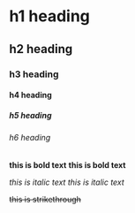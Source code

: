 # h1 heading
## h2 heading
### h3 heading
#### h4 heading
##### h5 heading
###### h6 heading

**this is bold text**
__this is bold text__

*this is italic text*
_this is italic text_

~~this is strikethrough~~

